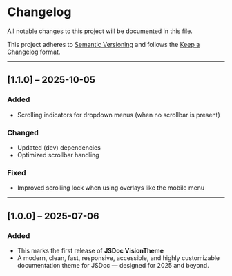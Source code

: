 # Changelog

All notable changes to this project will be documented in this file.

This project adheres to [Semantic Versioning](https://semver.org) and follows the [Keep a Changelog](https://keepachangelog.com/en/1.1.0/) format.

---

## [1.1.0] – 2025-10-05

### Added

- Scrolling indicators for dropdown menus (when no scrollbar is present)

### Changed

- Updated (dev) dependencies
- Optimized scrollbar handling

### Fixed

- Improved scrolling lock when using overlays like the mobile menu

---

## [1.0.0] – 2025-07-06

### Added

- This marks the first release of **JSDoc VisionTheme**
- A modern, clean, fast, responsive, accessible, and highly customizable documentation theme for JSDoc — designed for 2025 and beyond.
